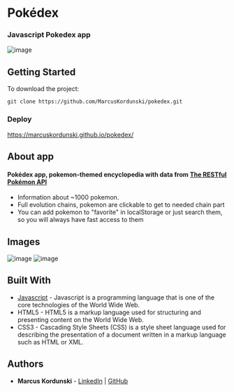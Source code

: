 # Pokédex 
### Javascript Pokedex app
![image](https://user-images.githubusercontent.com/95471509/196158561-0fccadb6-42dd-4c58-8e32-6c8d71e06b4e.png)


## Getting Started
To download the project:
```
git clone https://github.com/MarcusKordunski/pokedex.git
```
### Deploy
https://marcuskordunski.github.io/pokedex/
## About app
#### Pokédex app, pokemon-themed encyclopedia with data from [The RESTful Pokémon API](https://pokeapi.co/)
* Information about ~1000 pokemon.
* Full evolution chains, pokemon are clickable to get to needed chain part
* You can add pokemon to "favorite" in localStorage or just search them, so you will always have fast access to them
## Images
![image](https://user-images.githubusercontent.com/95471509/196158990-76f70aad-e868-448c-bbb2-84cf4bf3a0f7.png)
![image](https://user-images.githubusercontent.com/95471509/196158826-2ac2317d-5824-4051-b7f4-61f77654db63.png)
## Built With
* [Javascript](https://www.javascript.com/) - Javascript is a programming language that is one of the core technologies of the World Wide Web.
* HTML5 - HTML5 is a markup language used for structuring and presenting content on the World Wide Web.
* CSS3 - Cascading Style Sheets (CSS) is a style sheet language used for describing the presentation of a document written in a markup language such as HTML or XML.
## Authors

* **Marcus Kordunski** - 
[LinkedIn](https://www.linkedin.com/in/marcus-kordunski/) | 
[GitHub](https://github.com/MarcusKordunski)
